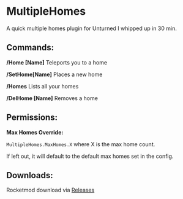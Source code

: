 # MultipleHomes

A quick multiple homes plugin for Unturned I whipped up in 30 min.

## Commands:
**/Home [Name]**
Teleports you to a home

**/SetHome[Name]**
Places a new home 

**/Homes**
Lists all your homes

**/DelHome [Name]**
Removes a home

## Permissions:
**Max Homes Override:**

`MultipleHomes.MaxHomes.X` where X is the max home count.

If left out, it will default to the default max homes set in the config.

## Downloads:
Rocketmod download via [Releases](https://github.com/ShimmyMySherbet/MultipleHomes/releases)
